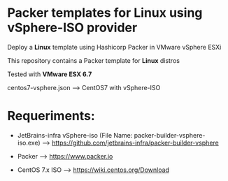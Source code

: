 # Packer templates for Linux using vSphere-ISO provider

Deploy a **Linux** template using Hashicorp Packer in VMware vSphere ESXi

This repository contains a Packer template for **Linux** distros

Tested with **VMware ESX 6.7**

centos7-vsphere.json --> CentOS7 with vSphere-ISO

# Requeriments: #

* JetBrains-infra vSphere-iso (File Name: packer-builder-vsphere-iso.exe) --> https://github.com/jetbrains-infra/packer-builder-vsphere

* Packer --> https://www.packer.io

* CentOS 7.x ISO --> https://wiki.centos.org/Download
